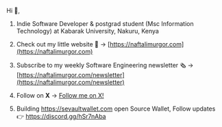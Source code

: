 

Hi 👋,
1. Indie Software Developer & postgrad student (Msc Information Technology) at Kabarak University, Nakuru, Kenya
1. Check out my little website 🔗 → [https://naftalimurgor.com](https://naftalimurgor.com)

1. Subscribe to my weekly Software Engineering newsletter 🗞️ →  [https://naftalimurgor.com/newsletter](https://naftalimurgor.com/newsletter)

1. Follow on <b>X</b> → [Follow me on X!](https://twitter.com/nkmurgor)
2. Building https://sevaultwallet.com open Source Wallet, Follow updates 👉 https://discord.gg/hSr7nAba 
